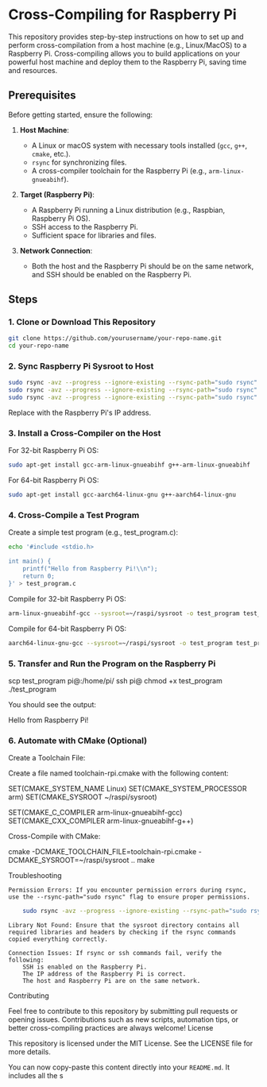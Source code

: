 # Cross-Compiling for Raspberry Pi

This repository provides step-by-step instructions on how to set up and perform cross-compilation from a host machine (e.g., Linux/MacOS) to a Raspberry Pi. Cross-compiling allows you to build applications on your powerful host machine and deploy them to the Raspberry Pi, saving time and resources.

## Prerequisites

Before getting started, ensure the following:

1. **Host Machine**:
   - A Linux or macOS system with necessary tools installed (`gcc`, `g++`, `cmake`, etc.).
   - `rsync` for synchronizing files.
   - A cross-compiler toolchain for the Raspberry Pi (e.g., `arm-linux-gnueabihf`).

2. **Target (Raspberry Pi)**:
   - A Raspberry Pi running a Linux distribution (e.g., Raspbian, Raspberry Pi OS).
   - SSH access to the Raspberry Pi.
   - Sufficient space for libraries and files.

3. **Network Connection**:
   - Both the host and the Raspberry Pi should be on the same network, and SSH should be enabled on the Raspberry Pi.

## Steps

### 1. Clone or Download This Repository

```bash
git clone https://github.com/yourusername/your-repo-name.git
cd your-repo-name
```


### 2. Sync Raspberry Pi Sysroot to Host

```bash
sudo rsync -avz --progress --ignore-existing --rsync-path="sudo rsync" pi@<raspberry-pi-ip>:/lib ~/raspi/sysroot
sudo rsync -avz --progress --ignore-existing --rsync-path="sudo rsync" pi@<raspberry-pi-ip>:/usr ~/raspi/sysroot
sudo rsync -avz --progress --ignore-existing --rsync-path="sudo rsync" pi@<raspberry-pi-ip>:/opt ~/raspi/sysroot
```

Replace <raspberry-pi-ip> with the Raspberry Pi's IP address.

### 3. Install a Cross-Compiler on the Host
For 32-bit Raspberry Pi OS:

```bash
sudo apt-get install gcc-arm-linux-gnueabihf g++-arm-linux-gnueabihf
``` 

For 64-bit Raspberry Pi OS:

```bash
sudo apt-get install gcc-aarch64-linux-gnu g++-aarch64-linux-gnu
```
### 4. Cross-Compile a Test Program

Create a simple test program (e.g., test_program.c):

```bash
echo '#include <stdio.h>

int main() {
    printf("Hello from Raspberry Pi!\\n");
    return 0;
}' > test_program.c
```

Compile for 32-bit Raspberry Pi OS:

```bash
arm-linux-gnueabihf-gcc --sysroot=~/raspi/sysroot -o test_program test_program.c
```
Compile for 64-bit Raspberry Pi OS:

```bash
aarch64-linux-gnu-gcc --sysroot=~/raspi/sysroot -o test_program test_program.c
```
### 5. Transfer and Run the Program on the Raspberry Pi

scp test_program pi@<raspberry-pi-ip>:/home/pi/
ssh pi@<raspberry-pi-ip>
chmod +x test_program
./test_program

You should see the output:

Hello from Raspberry Pi!

### 6. Automate with CMake (Optional)
Create a Toolchain File:

Create a file named toolchain-rpi.cmake with the following content:

SET(CMAKE_SYSTEM_NAME Linux)
SET(CMAKE_SYSTEM_PROCESSOR arm)
SET(CMAKE_SYSROOT ~/raspi/sysroot)

SET(CMAKE_C_COMPILER arm-linux-gnueabihf-gcc)
SET(CMAKE_CXX_COMPILER arm-linux-gnueabihf-g++)

Cross-Compile with CMake:

cmake -DCMAKE_TOOLCHAIN_FILE=toolchain-rpi.cmake -DCMAKE_SYSROOT=~/raspi/sysroot ..
make

Troubleshooting

    Permission Errors: If you encounter permission errors during rsync, use the --rsync-path="sudo rsync" flag to ensure proper permissions.
```bash
    sudo rsync -avz --progress --ignore-existing --rsync-path="sudo rsync" pi@<raspberry-pi-ip>:/lib ~/raspi/sysroot
```
    Library Not Found: Ensure that the sysroot directory contains all required libraries and headers by checking if the rsync commands copied everything correctly.

    Connection Issues: If rsync or ssh commands fail, verify the following:
        SSH is enabled on the Raspberry Pi.
        The IP address of the Raspberry Pi is correct.
        The host and Raspberry Pi are on the same network.

Contributing

Feel free to contribute to this repository by submitting pull requests or opening issues. Contributions such as new scripts, automation tips, or better cross-compiling practices are always welcome!
License

This repository is licensed under the MIT License. See the LICENSE file for more details.


You can now copy-paste this content directly into your `README.md`. It includes all the s
